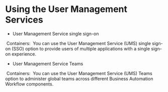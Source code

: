 # Using the User Management Services

- User Management Service single sign-on

 Containers: 
You can use the User Management Service (UMS) single sign-on (SSO) option to provide users of multiple applications with a single sign-on experience.
- User Management Service Teams

 Containers: 
You can use the User Management Service (UMS) Teams option to administer global teams across different Business Automation Workflow components.
